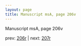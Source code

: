```yaml
---
layout: page
title: Manuscript msA, page 206v
---
```


Manuscript msA, page 206v

prev:  [206r](../206r) | next:  [207r](../207r)